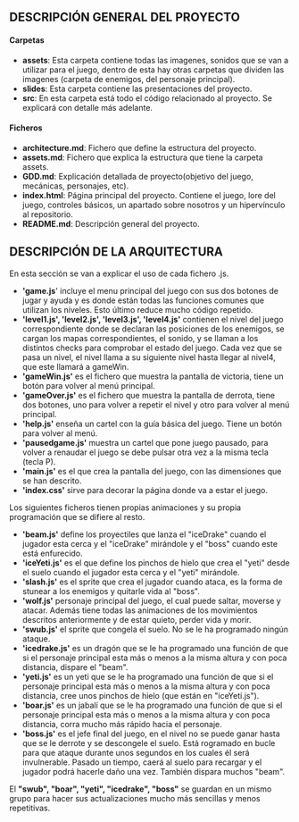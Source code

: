 ## DESCRIPCIÓN GENERAL DEL PROYECTO

#### **Carpetas**
- **assets**: Esta carpeta contiene todas las imagenes, sonidos que se van a utilizar para el juego, dentro de esta hay otras carpetas que dividen las imagenes (carpeta de enemigos, del personaje principal).
- **slides**: Esta carpeta contiene las presentaciones del proyecto.
- **src**: En esta carpeta está todo el código relacionado al proyecto. Se explicará con detalle más adelante. 

#### **Ficheros**
- **architecture.md**: Fichero que define la estructura del proyecto.
- **assets.md**: Fichero que explica la estructura que tiene la carpeta assets.
- **GDD.md**: Explicación detallada de proyecto(objetivo del juego, mecánicas, personajes, etc). 
- **index.html**: Página principal del proyecto. Contiene el juego, lore del juego, controles básicos, un apartado sobre nosotros y un hipervínculo al repositorio. 
- **README.md**: Descripción general del proyecto.

## DESCRIPCIÓN DE LA ARQUITECTURA

En esta sección se van a explicar el uso de cada fichero .js.

- **'game.js**' incluye el menu principal del juego con sus dos botones de jugar y ayuda y es donde están todas las funciones comunes que utilizan los niveles. Esto último reduce mucho código repetido.
- **'level1.js', 'level2.js', 'level3.js', 'level4.js'** contienen el nivel del juego correspondiente donde se declaran las posiciones de los enemigos, se cargan los mapas correspondientes, el sonido, y se llaman a los distintos checks para comprobar el estado del juego. Cada vez que se pasa un nivel, el nivel llama a su siguiente nivel hasta llegar al nivel4, que este llamará a gameWin.
- **'gameWin.js'** es el fichero que muestra la pantalla de victoria, tiene un botón para volver al menú principal.
- **'gameOver.js'** es el fichero que muestra la pantalla de derrota, tiene dos botones, uno para volver a repetir el nivel y otro para volver al menú principal.
- **'help.js'** enseña un cartel con la guía básica del juego. Tiene un botón para volver al menú.
- **'pausedgame.js'** muestra un cartel que pone juego pausado, para volver a renaudar el juego se debe pulsar otra vez a la misma tecla (tecla P). 
- **'main.js'** es el que crea la pantalla del juego, con las dimensiones que se han descrito.
- **'index.css'** sirve para decorar la página donde va a estar el juego.
  
Los siguientes ficheros tienen propias animaciones y su propia programación que se difiere al resto.

- **'beam.js'** define los proyectiles que lanza el "iceDrake" cuando el jugador esta cerca y el "iceDrake" mirándole y el "boss" cuando este está enfurecido.
- **'iceYeti.js'** es el que define los pinchos de hielo que crea el "yeti" desde el suelo cuando el jugador esta cerca y el "yeti" mirándole.
- **'slash.js'** es el sprite que crea el jugador cuando ataca, es la forma de stunear a los enemigos y quitarle vida al "boss".
- **'wolf.js'** personaje principal del juego, el cual puede saltar, moverse y atacar.  Además tiene todas las animaciones de los movimientos descritos anteriormente y de estar quieto, perder vida y morir.
- **'swub.js'** el sprite que congela el suelo. No se le ha programado ningún ataque.
- **'icedrake.js'** es un dragón que se le ha programado una función de que si el personaje principal esta más o menos a la misma altura y con poca distancia, dispare el "beam".
- **'yeti.js'** es un yeti que se le ha programado una función de que si el personaje principal esta más o menos a la misma altura y con poca distancia, cree unos pinchos de hielo (que están en "iceYeti.js").
- **'boar.js'** es un jabalí que se le ha programado una función de que si el personaje principal esta más o menos a la misma altura y con poca distancia, corra mucho más rápido hacia el personaje.
- **'boss.js'** es el jefe final del juego, en el nivel no se puede ganar hasta que se le derrote y se descongele el suelo.  Está rogramado en bucle para que ataque durante unos segundos en los cuales él será invulnerable. Pasado un tiempo, caerá al suelo para recargar y el jugador podrá hacerle daño una vez. También dispara muchos "beam".

El **"swub", "boar", "yeti", "icedrake", "boss"** se guardan en un mismo grupo para hacer sus actualizaciones mucho más sencillas y menos repetitivas.
